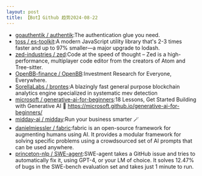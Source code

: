 ```yaml
---
layout: post
title: 【Bot】Github 趋势2024-08-22
---
```


* [goauthentik / authentik](https://github.com/goauthentik/authentik):The authentication glue you need.
* [toss / es-toolkit](https://github.com/toss/es-toolkit):A modern JavaScript utility library that's 2-3 times faster and up to 97% smaller—a major upgrade to lodash.
* [zed-industries / zed](https://github.com/zed-industries/zed):Code at the speed of thought – Zed is a high-performance, multiplayer code editor from the creators of Atom and Tree-sitter.
* [OpenBB-finance / OpenBB](https://github.com/OpenBB-finance/OpenBB):Investment Research for Everyone, Everywhere.
* [SorellaLabs / brontes](https://github.com/SorellaLabs/brontes):A blazingly fast general purpose blockchain analytics engine specialized in systematic mev detection
* [microsoft / generative-ai-for-beginners](https://github.com/microsoft/generative-ai-for-beginners):18 Lessons, Get Started Building with Generative AI 🔗 https://microsoft.github.io/generative-ai-for-beginners/
* [midday-ai / midday](https://github.com/midday-ai/midday):Run your business smarter 🪄
* [danielmiessler / fabric](https://github.com/danielmiessler/fabric):fabric is an open-source framework for augmenting humans using AI. It provides a modular framework for solving specific problems using a crowdsourced set of AI prompts that can be used anywhere.
* [princeton-nlp / SWE-agent](https://github.com/princeton-nlp/SWE-agent):SWE-agent takes a GitHub issue and tries to automatically fix it, using GPT-4, or your LM of choice. It solves 12.47% of bugs in the SWE-bench evaluation set and takes just 1 minute to run.
